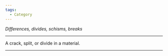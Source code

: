 ```yaml
---
tags:
  - Category
---
```

*Differences, divides, schisms, breaks*

---

A crack, split, or divide in a material.

---
